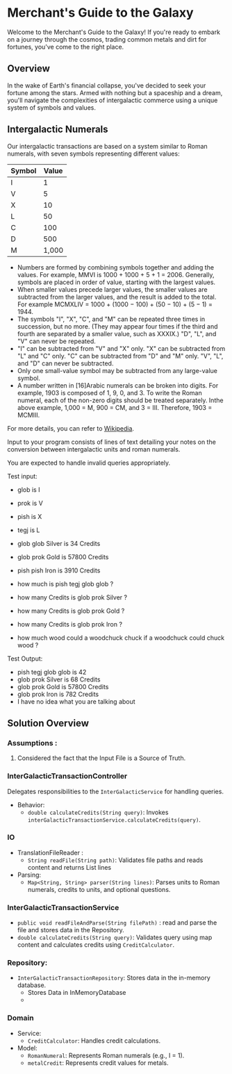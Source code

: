 #  Merchant's Guide to the Galaxy

Welcome to the Merchant's Guide to the Galaxy! If you're ready to embark on a journey through the cosmos, trading common metals and dirt for fortunes, you've come to the right place.

## Overview

In the wake of Earth's financial collapse, you've decided to seek your fortune among the stars. Armed with nothing but a spaceship and a dream, you'll navigate the complexities of intergalactic commerce using a unique system of symbols and values.

## Intergalactic Numerals

Our intergalactic transactions are based on a system similar to Roman numerals, with seven symbols representing different values:

| Symbol | Value |
| ------ | ----- |
| I      | 1     |
| V      | 5     |
| X      | 10    |
| L      | 50    |
| C      | 100   |
| D      | 500   |
| M      | 1,000 |

- Numbers are formed by combining symbols together and adding the values. For example, MMVI is 1000 + 1000 + 5 + 1 = 2006. Generally, symbols are placed in order of value, starting with the largest values. 
- When smaller values precede larger values, the smaller values are subtracted from the larger values, and the result is added to the total. For example MCMXLIV = 1000 + (1000 − 100) + (50 − 10) + (5 − 1) = 1944.
- The symbols "I", "X", "C", and "M" can be repeated three times in succession, but no more. (They may appear four times if the third and fourth are separated by a smaller value, such as XXXIX.) "D", "L", and "V" can never be repeated.
- "I" can be subtracted from "V" and "X" only. "X" can be subtracted from "L" and "C" only. "C" can be subtracted from "D" and "M" only. "V", "L", and "D" can never be subtracted.
- Only one small-value symbol may be subtracted from any large-value symbol.
- A number written in [16]Arabic numerals can be broken into digits. For example, 1903 is composed of 1, 9, 0, and 3. To write the Roman numeral, each of the non-zero digits should be treated separately. Inthe above example, 1,000 = M, 900 = CM, and 3 = III. Therefore, 1903 = MCMIII.

For more details, you can refer to [Wikipedia](http://en.wikipedia.org/wiki/Roman_numerals).

Input to your program consists of lines of text detailing your notes on the conversion between intergalactic units and roman numerals.
 
You are expected to handle invalid queries appropriately.
 
Test input:
- glob is I
- prok is V
- pish is X
- tegj is L

- glob glob Silver is 34 Credits
- glob prok Gold is 57800 Credits
- pish pish Iron is 3910 Credits
- how much is pish tegj glob glob ?
- how many Credits is glob prok Silver ?
- how many Credits is glob prok Gold ?
- how many Credits is glob prok Iron ?
- how much wood could a woodchuck chuck if a woodchuck could chuck wood ?
 
Test Output:
- pish tegj glob glob is 42
- glob prok Silver is 68 Credits
- glob prok Gold is 57800 Credits
- glob prok Iron is 782 Credits
- I have no idea what you are talking about


## Solution Overview

### Assumptions :
1. Considered the fact that the Input File is a Source of Truth.

### InterGalacticTransactionController

Delegates responsibilities to the `InterGalacticService` for handling queries.

- Behavior:
  - `double calculateCredits(String query)`: Invokes `interGalacticTransactionService.calculateCredits(query)`.

### IO
  - TranslationFileReader :
    - `String readFile(String path)`: Validates file paths and reads content and returns List<String> lines
  - Parsing:
    - `Map<String, String> parser(String lines)`: Parses units to Roman numerals, credits to units, and optional questions.

### InterGalacticTransactionService
- `public void readFileAndParse(String filePath)` : read and parse the file and stores data in the Repository.
- `double calculateCredits(String query)`: Validates query using map content and calculates credits using `CreditCalculator`.
### Repository:
  - `InterGalacticTransactionRepository`: Stores data in the in-memory database.
    - Stores Data in InMemoryDatabase
    - 
### Domain
- Service:
  - `CreditCalculator`: Handles credit calculations.
- Model:
  - `RomanNumeral`: Represents Roman numerals (e.g., I = 1).
  - `metalCredit`: Represents credit values for metals.
